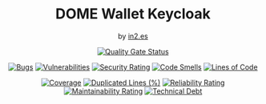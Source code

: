 <div align="center">
<h1>DOME Wallet Keycloak</h1>
<span>by </span><a href="https://in2.es">in2.es</a>
<p><p>

[![Quality Gate Status](https://sonarcloud.io/api/project_badges/measure?project=in2workspace_dome-issuer-keycloak=alert_status)](https://sonarcloud.io/dashboard?id=in2workspace_dome-wallet-keycloak)

[![Bugs](https://sonarcloud.io/api/project_badges/measure?project=in2workspace_dome-issuer-keycloak=bugs)](https://sonarcloud.io/summary/new_code?id=in2workspace_dome-wallet-keycloak)
[![Vulnerabilities](https://sonarcloud.io/api/project_badges/measure?project=in2workspace_dome-issuer-keycloak=vulnerabilities)](https://sonarcloud.io/dashboard?id=in2workspace_dome-wallet-keycloak)
[![Security Rating](https://sonarcloud.io/api/project_badges/measure?project=in2workspace_dome-issuer-keycloak=security_rating)](https://sonarcloud.io/dashboard?id=in2workspace_dome-wallet-keycloak)
[![Code Smells](https://sonarcloud.io/api/project_badges/measure?project=in2workspace_dome-issuer-keycloak=code_smells)](https://sonarcloud.io/summary/new_code?id=in2workspace_dome-wallet-keycloak)
[![Lines of Code](https://sonarcloud.io/api/project_badges/measure?project=in2workspace_dome-issuer-keycloak=ncloc)](https://sonarcloud.io/dashboard?id=in2workspace_dome-wallet-keycloak)

[![Coverage](https://sonarcloud.io/api/project_badges/measure?project=in2workspace_dome-issuer-keycloak=coverage)](https://sonarcloud.io/summary/new_code?id=in2workspace_dome-wallet-keycloak)
[![Duplicated Lines (%)](https://sonarcloud.io/api/project_badges/measure?project=in2workspace_dome-issuer-keycloak=duplicated_lines_density)](https://sonarcloud.io/summary/new_code?id=in2workspace_dome-wallet-keycloak)
[![Reliability Rating](https://sonarcloud.io/api/project_badges/measure?project=in2workspace_dome-issuer-keycloak=reliability_rating)](https://sonarcloud.io/dashboard?id=in2workspace_dome-wallet-keycloak)
[![Maintainability Rating](https://sonarcloud.io/api/project_badges/measure?project=in2workspace_dome-issuer-keycloak=sqale_rating)](https://sonarcloud.io/dashboard?id=in2workspace_dome-wallet-keycloak)
[![Technical Debt](https://sonarcloud.io/api/project_badges/measure?project=in2workspace_dome-issuer-keycloak=sqale_index)](https://sonarcloud.io/summary/new_code?id=in2workspace_dome-wallet-keycloak)

</div>
